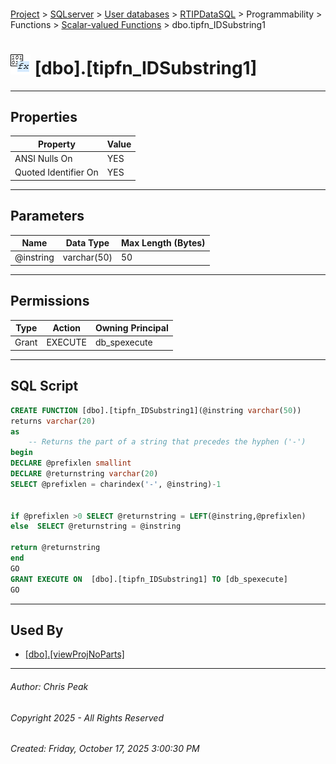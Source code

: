 #### 

[Project](../../../../../../index.md) > [SQLserver](../../../../../index.md) > [User databases](../../../../index.md) > [RTIPDataSQL](../../../index.md) > Programmability > Functions > [Scalar-valued Functions](Scalar-valued_Functions.md) > dbo.tipfn_IDSubstring1

# ![Scalar-valued Functions](../../../../../../Images/Function_Scalar32.png) [dbo].[tipfn_IDSubstring1]

---

## <a name="#properties"></a>Properties

| Property | Value |
|---|---|
| ANSI Nulls On | YES |
| Quoted Identifier On | YES |


---

## <a name="#parameters"></a>Parameters

| Name | Data Type | Max Length (Bytes) |
|---|---|---|
| @instring | varchar(50) | 50 |


---

## <a name="#permissions"></a>Permissions

| Type | Action | Owning Principal |
|---|---|---|
| Grant | EXECUTE | db_spexecute |


---

## <a name="#sqlscript"></a>SQL Script

```sql
CREATE FUNCTION [dbo].[tipfn_IDSubstring1](@instring varchar(50))
returns varchar(20)
as 
	-- Returns the part of a string that precedes the hyphen ('-')
begin
DECLARE @prefixlen smallint
DECLARE @returnstring varchar(20)
SELECT @prefixlen = charindex('-', @instring)-1


if @prefixlen >0 SELECT @returnstring = LEFT(@instring,@prefixlen)
else  SELECT @returnstring = @instring

return @returnstring
end 
GO
GRANT EXECUTE ON  [dbo].[tipfn_IDSubstring1] TO [db_spexecute]
GO

```


---

## <a name="#usedby"></a>Used By

* [[dbo].[viewProjNoParts]](../../../Views/dbo_viewProjNoParts.md)


---

###### Author:  Chris Peak

###### Copyright 2025 - All Rights Reserved

###### Created: Friday, October 17, 2025 3:00:30 PM

